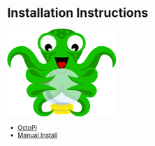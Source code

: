 # Installation Instructions

![](../images/octoprint-logo.png)

* [OctoPi](install_octopi.md)
* [Manual Install](install_manual.md)